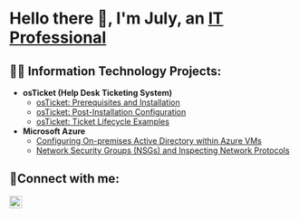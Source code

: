 <h1>Hello there 👋, I'm July, an <a href="https://linkedin.com/in/jckaizen">IT Professional</a></h1>

<h2>👨‍💻 Information Technology Projects:</h2>

- <b>osTicket (Help Desk Ticketing System)</b>
	- [osTicket: Prerequisites and Installation]()
	- [osTicket: Post-Installation Configuration]()
	- [osTicket: Ticket Lifecycle Examples]()
- <b>Microsoft Azure</b>
	- [Configuring On-premises Active Directory within Azure VMs]()
	- [Network Security Groups (NSGs) and Inspecting Network Protocols]()
    
 <h2>🤳Connect with me:</h2>

[<img align="left" alt="July | LinkedIn" width="22px" src="https://cdn.jsdelivr.net/npm/simple-icons@v3/icons/linkedin.svg" />][linkedin]

[linkedin]: https://linkedin.com/in/jckaizen
